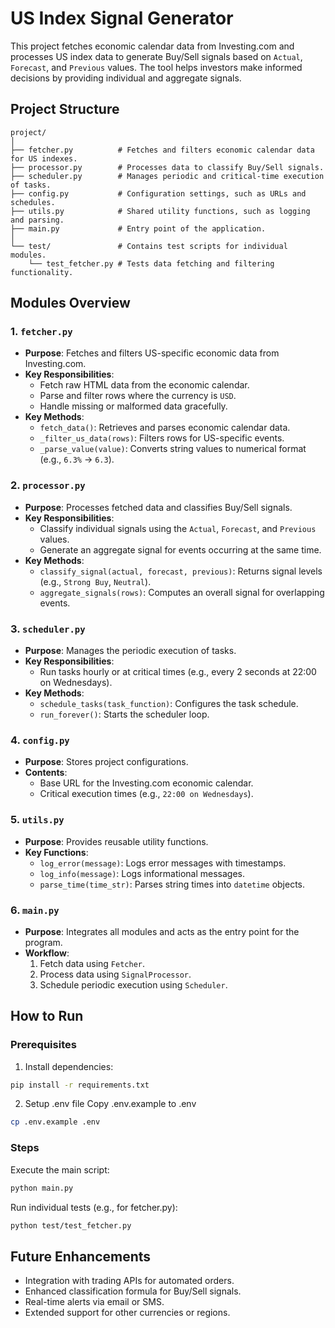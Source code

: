 # **US Index Signal Generator**

This project fetches economic calendar data from Investing.com and processes US index data to generate Buy/Sell signals based on `Actual`, `Forecast`, and `Previous` values. The tool helps investors make informed decisions by providing individual and aggregate signals.

## **Project Structure**

```plaintext
project/
│
├── fetcher.py          # Fetches and filters economic calendar data for US indexes.
├── processor.py        # Processes data to classify Buy/Sell signals.
├── scheduler.py        # Manages periodic and critical-time execution of tasks.
├── config.py           # Configuration settings, such as URLs and schedules.
├── utils.py            # Shared utility functions, such as logging and parsing.
├── main.py             # Entry point of the application.
│
└── test/               # Contains test scripts for individual modules.
    └── test_fetcher.py # Tests data fetching and filtering functionality.
```

## **Modules Overview**

### 1. **`fetcher.py`**
- **Purpose**: Fetches and filters US-specific economic data from Investing.com.
- **Key Responsibilities**:
  - Fetch raw HTML data from the economic calendar.
  - Parse and filter rows where the currency is `USD`.
  - Handle missing or malformed data gracefully.
- **Key Methods**:
  - `fetch_data()`: Retrieves and parses economic calendar data.
  - `_filter_us_data(rows)`: Filters rows for US-specific events.
  - `_parse_value(value)`: Converts string values to numerical format (e.g., `6.3%` → `6.3`).

### 2. **`processor.py`**
- **Purpose**: Processes fetched data and classifies Buy/Sell signals.
- **Key Responsibilities**:
  - Classify individual signals using the `Actual`, `Forecast`, and `Previous` values.
  - Generate an aggregate signal for events occurring at the same time.
- **Key Methods**:
  - `classify_signal(actual, forecast, previous)`: Returns signal levels (e.g., `Strong Buy`, `Neutral`).
  - `aggregate_signals(rows)`: Computes an overall signal for overlapping events.

### 3. **`scheduler.py`**
- **Purpose**: Manages the periodic execution of tasks.
- **Key Responsibilities**:
  - Run tasks hourly or at critical times (e.g., every 2 seconds at 22:00 on Wednesdays).
- **Key Methods**:
  - `schedule_tasks(task_function)`: Configures the task schedule.
  - `run_forever()`: Starts the scheduler loop.

### 4. **`config.py`**
- **Purpose**: Stores project configurations.
- **Contents**:
  - Base URL for the Investing.com economic calendar.
  - Critical execution times (e.g., `22:00 on Wednesdays`).

### 5. **`utils.py`**
- **Purpose**: Provides reusable utility functions.
- **Key Functions**:
  - `log_error(message)`: Logs error messages with timestamps.
  - `log_info(message)`: Logs informational messages.
  - `parse_time(time_str)`: Parses string times into `datetime` objects.

### 6. **`main.py`**
- **Purpose**: Integrates all modules and acts as the entry point for the program.
- **Workflow**:
  1. Fetch data using `Fetcher`.
  2. Process data using `SignalProcessor`.
  3. Schedule periodic execution using `Scheduler`.

## **How to Run**

### Prerequisites
1. Install dependencies:
```bash
pip install -r requirements.txt
```

2. Setup .env file
Copy .env.example to .env
```bash
cp .env.example .env
```

### Steps
Execute the main script:

```bash
python main.py
```

Run individual tests (e.g., for fetcher.py):

```bash
python test/test_fetcher.py
```

## **Future Enhancements**
- Integration with trading APIs for automated orders.
- Enhanced classification formula for Buy/Sell signals.
- Real-time alerts via email or SMS.
- Extended support for other currencies or regions.






